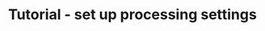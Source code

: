---
title:  Tutorial - set up processing settings
parent: G4 Data Analysis
grand_parent: Display Tools
nav_order: 1
---